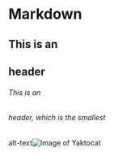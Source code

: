 # Markdown
## This is an <h2> header
###### This is an <h6> header, which is the smallest
alt-text![Image of Yaktocat](https://octodex.github.com/images/yaktocat.png)

